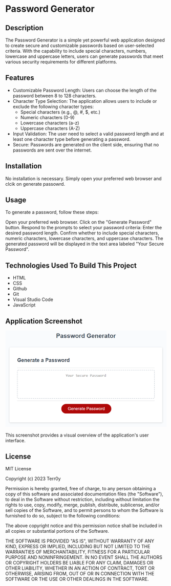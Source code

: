 # Password Generator

## Description

The Password Generator is a simple yet powerful web application designed to create secure and customizable passwords based on user-selected criteria. With the capability to include special characters, numbers, lowercase and uppercase letters, users can generate passwords that meet various security requirements for different platforms.


## Features

* Customizable Password Length: Users can choose the length of the password between 8 to 128 characters.
* Character Type Selection: The application allows users to include or exclude the following character types:
    * Special characters (e.g., @, #, $, etc.)
    * Numeric characters (0-9)
    * Lowercase characters (a-z)
    * Uppercase characters (A-Z)
* Input Validation: The user need to select a valid password length and at least one character type before generating a password.
* Secure: Passwords are generated on the client side, ensuring that no passwords are sent over the internet.


## Installation

No installation is necessary. Simply open your preferred web browser and clcik on generate passowrd.

## Usage

To generate a password, follow these steps:

Open your preferred web browser.
Click on the "Generate Password" button.
Respond to the prompts to select your password criteria:
Enter the desired password length.
Confirm whether to include special characters, numeric characters, lowercase characters, and uppercase characters.
The generated password will be displayed in the text area labeled "Your Secure Password".


## Technologies Used To Build This Project
* HTML
* CSS
* Github
* Git
* Visual Studio Code
* JavaScript

## Application Screenshot

 ![Application Screenshott](screenshots/05-javascript-challenge-demo.png)

This screenshot provides a visual overview of the application's user interface.



## License

MIT License

Copyright (c) 2023 Terr0y

Permission is hereby granted, free of charge, to any person obtaining a copy
of this software and associated documentation files (the "Software"), to deal
in the Software without restriction, including without limitation the rights
to use, copy, modify, merge, publish, distribute, sublicense, and/or sell
copies of the Software, and to permit persons to whom the Software is
furnished to do so, subject to the following conditions:

The above copyright notice and this permission notice shall be included in all
copies or substantial portions of the Software.

THE SOFTWARE IS PROVIDED "AS IS", WITHOUT WARRANTY OF ANY KIND, EXPRESS OR
IMPLIED, INCLUDING BUT NOT LIMITED TO THE WARRANTIES OF MERCHANTABILITY,
FITNESS FOR A PARTICULAR PURPOSE AND NONINFRINGEMENT. IN NO EVENT SHALL THE
AUTHORS OR COPYRIGHT HOLDERS BE LIABLE FOR ANY CLAIM, DAMAGES OR OTHER
LIABILITY, WHETHER IN AN ACTION OF CONTRACT, TORT OR OTHERWISE, ARISING FROM,
OUT OF OR IN CONNECTION WITH THE SOFTWARE OR THE USE OR OTHER DEALINGS IN THE
SOFTWARE.